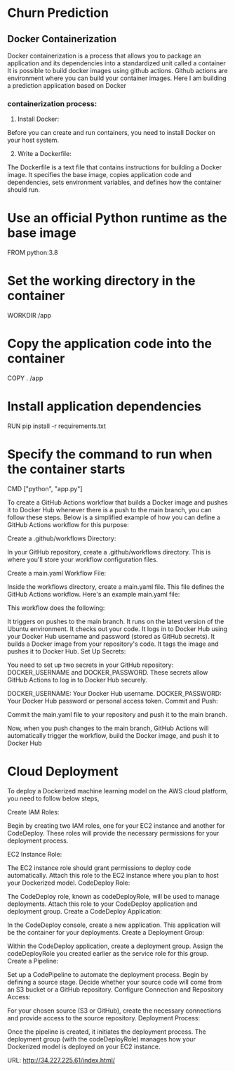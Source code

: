 # Churn Prediction

## Docker Containerization 

Docker containerization is a process that allows you to package an application and its dependencies into a standardized unit called a container
It is possible to build docker images using github actions. Github actions are environment where you can build your container images.
Here I am building a prediction application based on Docker

### containerization process:
1. Install Docker:

Before you can create and run containers, you need to install Docker on your host system. 

2. Write a Dockerfile:

The Dockerfile is a text file that contains instructions for building a Docker image. It specifies the base image, copies application code and dependencies, sets environment variables, and defines how the container should run.

# Use an official Python runtime as the base image
FROM python:3.8

# Set the working directory in the container
WORKDIR /app

# Copy the application code into the container
COPY . /app

# Install application dependencies
RUN pip install -r requirements.txt

# Specify the command to run when the container starts
CMD ["python", "app.py"]


To create a GitHub Actions workflow that builds a Docker image and pushes it to Docker Hub whenever there is a push to the main branch, you can follow these steps. Below is a simplified example of how you can define a GitHub Actions workflow for this purpose:

Create a .github/workflows Directory:

In your GitHub repository, create a .github/workflows directory. This is where you'll store your workflow configuration files.

Create a main.yaml Workflow File:

Inside the workflows directory, create a main.yaml file. This file defines the GitHub Actions workflow. Here's an example main.yaml file:

This workflow does the following:

It triggers on pushes to the main branch.
It runs on the latest version of the Ubuntu environment.
It checks out your code.
It logs in to Docker Hub using your Docker Hub username and password (stored as GitHub secrets).
It builds a Docker image from your repository's code.
It tags the image and pushes it to Docker Hub.
Set Up Secrets:

You need to set up two secrets in your GitHub repository: DOCKER_USERNAME and DOCKER_PASSWORD. These secrets allow GitHub Actions to log in to Docker Hub securely.

DOCKER_USERNAME: Your Docker Hub username.
DOCKER_PASSWORD: Your Docker Hub password or personal access token.
Commit and Push:

Commit the main.yaml file to your repository and push it to the main branch.

Now, when you push changes to the main branch, GitHub Actions will automatically trigger the workflow, build the Docker image, and push it to Docker Hub

# Cloud Deployment

To deploy a Dockerized machine learning model on the AWS cloud platform, you need to follow below steps,

Create IAM Roles:

Begin by creating two IAM roles, one for your EC2 instance and another for CodeDeploy. These roles will provide the necessary permissions for your deployment process.

EC2 Instance Role:

The EC2 instance role should grant permissions to deploy code automatically.
Attach this role to the EC2 instance where you plan to host your Dockerized model.
CodeDeploy Role:

The CodeDeploy role, known as codeDeployRole, will be used to manage deployments.
Attach this role to your CodeDeploy application and deployment group.
Create a CodeDeploy Application:

In the CodeDeploy console, create a new application.
This application will be the container for your deployments.
Create a Deployment Group:

Within the CodeDeploy application, create a deployment group.
Assign the codeDeployRole you created earlier as the service role for this group.
Create a Pipeline:

Set up a CodePipeline to automate the deployment process.
Begin by defining a source stage. Decide whether your source code will come from an S3 bucket or a GitHub repository.
Configure Connection and Repository Access:

For your chosen source (S3 or GitHub), create the necessary connections and provide access to the source repository.
Deployment Process:

Once the pipeline is created, it initiates the deployment process.
The deployment group (with the codeDeployRole) manages how your Dockerized model is deployed on your EC2 instance.

URL: http://34.227.225.61/index.html/


